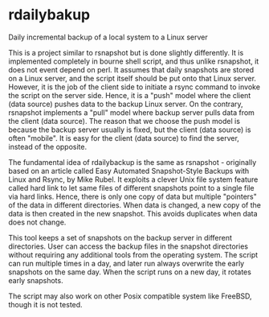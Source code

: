 # rdailybakup
Daily incremental backup of a local system to a Linux server

This is a project similar to rsnapshot but is done slightly differently. It is implemented completely in bourne shell script, and thus unlike rsnapshot, it does not event depend on perl. It assumes that daily snapshots are stored on a Linux server, and the script itself should be put onto that Linux server. However, it is the job of the client side to initiate a rsync command to invoke the script on the server side. Hence, it is a "push" model where the client (data source) pushes data to the backup Linux server. On the contrary, rsnapshot implements a "pull" model where backup server pulls data from the client (data source). The reason that we choose the push model is because the backup server usually is fixed, but the client (data source) is often "mobile". It is easy for the client (data source) to find the server, instead of the opposite.

The fundamental idea of rdailybackup is the same as rsnapshot - originally based on an article called Easy Automated Snapshot-Style Backups with Linux and Rsync, by Mike Rubel. It exploits a clever Unix file system feature called hard link to let same files of different snapshots point to a single file via hard links. Hence, there is only one copy of data but multiple "pointers" of the data in different directories. When data is changed, a new copy of the data is then created in the new snapshot. This avoids duplicates when data does not change.

This tool keeps a set of snapshots on the backup server in different directories. User can access the backup files in the snapshot directories without requiring any additional tools from the operating system. The script can run multiple times in a day, and later run always overwrite the early snapshots on the same day. When the script runs on a new day, it rotates early snapshots.

The script may also work on other Posix compatible system like FreeBSD, though it is not tested.
